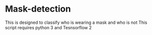 # Mask-detection
This is designed to classify who is wearing a mask and who is not
This script requires python 3 and Tesnsorflow 2
